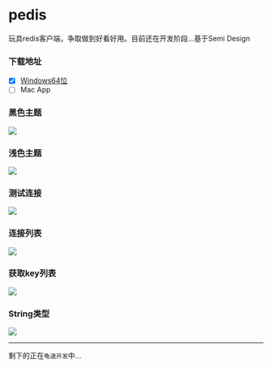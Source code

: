 # pedis

玩具redis客户端，争取做到好看好用。目前还在开发阶段...基于Semi Design

### 下载地址

- [x] [Windows64位](https://github.com/wuranxu/pedis/releases/download/v0.0.0/pedis0.0.0-win64.exe)
- [ ] Mac App

### 黑色主题

![](https://static.pity.fun/picture/20220704221247.png)

### 浅色主题

![](https://static.pity.fun/picture/20220704221348.png)

### 测试连接

![](https://static.pity.fun/picture/20220704221538.png)

### 连接列表

![](https://static.pity.fun/picture/20220704221646.png)

### 获取key列表

![](https://static.pity.fun/picture/20220719175635.png)

### String类型

![](https://static.pity.fun/picture/20220801002202.png)

---

剩下的正在`龟速开发`中...
  